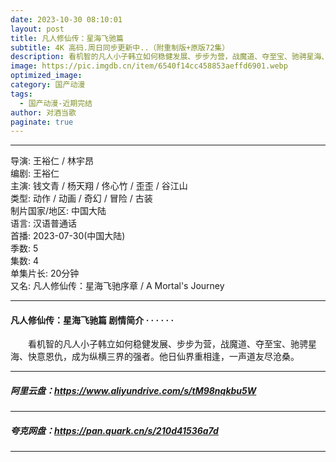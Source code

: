 ```yaml
---
date: 2023-10-30 08:10:01
layout: post
title: 凡人修仙传：星海飞驰篇
subtitle: 4K 高码.周日同步更新中..（附重制版+原版72集）
description: 看机智的凡人小子韩立如何稳健发展、步步为营，战魔道、夺至宝、驰骋星海、快意恩仇，成为纵横三界的强者。他日仙界重相逢，一声道友尽沧桑...
image: https://pic.imgdb.cn/item/6540f14cc458853aeffd6901.webp
optimized_image: 
category: 国产动漫
tags:
  - 国产动漫-近期完结
author: 对酒当歌
paginate: true
---
```


---

导演: 王裕仁 / 林宇昂  
编剧: 王裕仁  
主演: 钱文青 / 杨天翔 / 佟心竹 / 歪歪 / 谷江山  
类型: 动作 / 动画 / 奇幻 / 冒险 / 古装  
制片国家/地区: 中国大陆  
语言: 汉语普通话  
首播: 2023-07-30(中国大陆)  
季数: 5  
集数: 4  
单集片长: 20分钟  
又名: 凡人修仙传：星海飞驰序章 / A Mortal's Journey  

---

#### 凡人修仙传：星海飞驰篇 剧情简介 · · · · · ·

　　看机智的凡人小子韩立如何稳健发展、步步为营，战魔道、夺至宝、驰骋星海、快意恩仇，成为纵横三界的强者。他日仙界重相逢，一声道友尽沧桑。

---

##### 阿里云盘：<https://www.aliyundrive.com/s/tM98nqkbu5W>

---

##### 夸克网盘：<https://pan.quark.cn/s/210d41536a7d>

---
